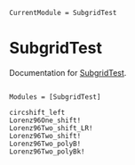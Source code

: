 ```@meta
CurrentModule = SubgridTest
```

# SubgridTest

Documentation for [SubgridTest](https://github.com/FanWang0000/SubgridTest.jl).

```@index
```

```@autodocs
Modules = [SubgridTest]
```

```@docs
circshift_left
Lorenz96One_shift!
Lorenz96Two_shift_LR!
Lorenz96Two_shift!
Lorenz96Two_polyB!
Lorenz96Two_polyBk!

```